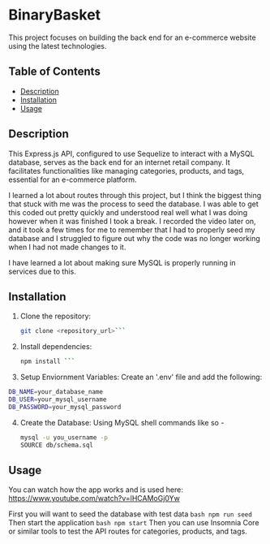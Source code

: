 # BinaryBasket

This project focuses on building the back end for an e-commerce website using the latest technologies.

## Table of Contents

- [Description](#description)
- [Installation](#installation)
- [Usage](#usage)

## Description

This Express.js API, configured to use Sequelize to interact with a MySQL database, serves as the back end for an internet retail company. It facilitates functionalities like managing categories, products, and tags, essential for an e-commerce platform.

I learned a lot about routes through this project, but I think the biggest thing that stuck with me was the process to seed the database. I was able to get this coded out pretty quickly and understood real well what I was doing however when it was finished I took a break. I recorded the video later on, and it took a few times for me to remember that I had to properly seed my database and I struggled to figure out why the code was no longer working when I had not made changes to it. 

I have learned a lot about making sure MySQL is properly running in services due to this. 

## Installation

1. Clone the repository:
   ```bash
   git clone <repository_url>```
2. Install dependencies:
   ```bash
   npm install ```
3. Setup Enviornment Variables:
Create an '.env' file and add the following:
```bash
DB_NAME=your_database_name
DB_USER=your_mysql_username
DB_PASSWORD=your_mysql_password
```
4. Create the Database:
Using MySQL shell commands like so - 
   ```bash
   mysql -u you_username -p
   SOURCE db/schema.sql
   ```

## Usage

You can watch how the app works and is used here:  https://www.youtube.com/watch?v=lHCAMoGj0Yw

First you will want to seed the database with test data
```bash npm run seed```
Then start the application
```bash npm start```
Then you can use Insomnia Core or similar tools to test the API routes for categories, products, and tags.
